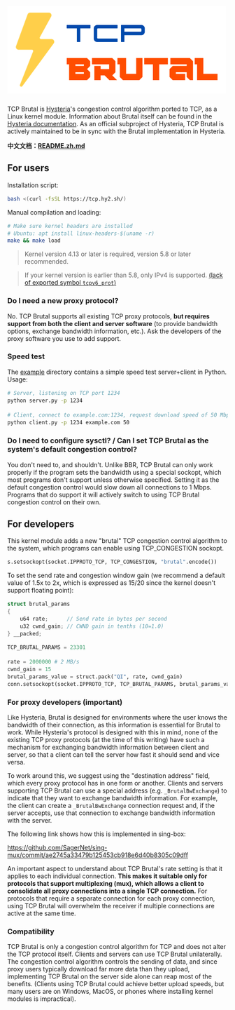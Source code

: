 # ![TCP Brutal](logo.png)

TCP Brutal is [Hysteria](https://hysteria.network/)'s congestion control algorithm ported to TCP, as a Linux kernel module. Information about Brutal itself can be found in the [Hysteria documentation](https://hysteria.network/docs/advanced/Full-Server-Config/#bandwidth-behavior-explained). As an official subproject of Hysteria, TCP Brutal is actively maintained to be in sync with the Brutal implementation in Hysteria.

**中文文档：[README.zh.md](README.zh.md)**

## For users

Installation script:

```bash
bash <(curl -fsSL https://tcp.hy2.sh/)
```

Manual compilation and loading:

```bash
# Make sure kernel headers are installed
# Ubuntu: apt install linux-headers-$(uname -r)
make && make load
```

> Kernel version 4.13 or later is required, version 5.8 or later recommended.

> If your kernel version is earlier than 5.8, only IPv4 is supported. [(lack of exported symbol `tcpv6_prot`)](https://github.com/torvalds/linux/commit/6abde0b241224347cd88e2ae75902e07f55c42cb#diff-8b341e52e57c996bc4f294087ab526ac0b1c3c47e045557628cc24277cbfda0dR2124)

### Do I need a new proxy protocol?

No. TCP Brutal supports all existing TCP proxy protocols, **but requires support from both the client and server software** (to provide bandwidth options, exchange bandwidth information, etc.). Ask the developers of the proxy software you use to add support.

### Speed test

The [example](example) directory contains a simple speed test server+client in Python. Usage:

```bash
# Server, listening on TCP port 1234
python server.py -p 1234

# Client, connect to example.com:1234, request download speed of 50 Mbps
python client.py -p 1234 example.com 50
```

### Do I need to configure sysctl? / Can I set TCP Brutal as the system's default congestion control?

You don't need to, and shouldn't. Unlike BBR, TCP Brutal can only work properly if the program sets the bandwidth using a special sockopt, which most programs don't support unless otherwise specified. Setting it as the default congestion control would slow down all connections to 1 Mbps. Programs that do support it will actively switch to using TCP Brutal congestion control on their own.

## For developers

This kernel module adds a new "brutal" TCP congestion control algorithm to the system, which programs can enable using TCP_CONGESTION sockopt.

```python
s.setsockopt(socket.IPPROTO_TCP, TCP_CONGESTION, "brutal".encode())
```

To set the send rate and congestion window gain (we recommend a default value of 1.5x to 2x, which is expressed as 15/20 since the kernel doesn't support floating point):

```c
struct brutal_params
{
    u64 rate;      // Send rate in bytes per second
    u32 cwnd_gain; // CWND gain in tenths (10=1.0)
} __packed;
```

```python
TCP_BRUTAL_PARAMS = 23301

rate = 2000000 # 2 MB/s
cwnd_gain = 15
brutal_params_value = struct.pack("QI", rate, cwnd_gain)
conn.setsockopt(socket.IPPROTO_TCP, TCP_BRUTAL_PARAMS, brutal_params_value)
```

### For proxy developers (important)

Like Hysteria, Brutal is designed for environments where the user knows the bandwidth of their connection, as this information is essential for Brutal to work. While Hysteria's protocol is designed with this in mind, none of the existing TCP proxy protocols (at the time of this writing) have such a mechanism for exchanging bandwidth information between client and server, so that a client can tell the server how fast it should send and vice versa.

To work around this, we suggest using the "destination address" field, which every proxy protocol has in one form or another. Clients and servers supporting TCP Brutal can use a special address (e.g. `_BrutalBwExchange`) to indicate that they want to exchange bandwidth information. For example, the client can create a `_BrutalBwExchange` connection request and, if the server accepts, use that connection to exchange bandwidth information with the server.

The following link shows how this is implemented in sing-box:

<https://github.com/SagerNet/sing-mux/commit/ae2745a33479b125453cb918e6d40b8305c09dff>

An important aspect to understand about TCP Brutal's rate setting is that it applies to each individual connection. **This makes it suitable only for protocols that support multiplexing (mux), which allows a client to consolidate all proxy connections into a single TCP connection.** For protocols that require a separate connection for each proxy connection, using TCP Brutal will overwhelm the receiver if multiple connections are active at the same time.

### Compatibility

TCP Brutal is only a congestion control algorithm for TCP and does not alter the TCP protocol itself. Clients and servers can use TCP Brutal unilaterally. The congestion control algorithm controls the sending of data, and since proxy users typically download far more data than they upload, implementing TCP Brutal on the server side alone can reap most of the benefits. (Clients using TCP Brutal could achieve better upload speeds, but many users are on Windows, MacOS, or phones where installing kernel modules is impractical).
